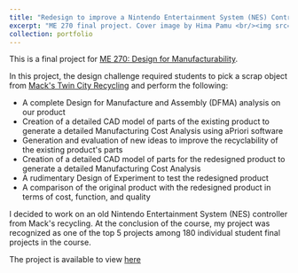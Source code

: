 ```yaml
---
title: "Redesign to improve a Nintendo Entertainment System (NES) Controller"
excerpt: "ME 270 final project. Cover image by Hima Pamu <br/><img src='/images/NES_500300.jpg'>"
collection: portfolio
---
```

This is a final project for <a href="https://courses.illinois.edu/schedule/2019/fall/ME/270">ME 270: Design for Manufacturability</a>.


In this project, the design challenge required students to pick a scrap object from <a href="https://www.macksrecycling.com/">Mack's Twin City Recycling</a> and perform the following:
* A complete Design for Manufacture and Assembly (DFMA) analysis on our product
* Creation of a detailed CAD model of parts of the existing product to generate a detailed Manufacturing Cost Analysis using aPriori software
* Generation and evaluation of new ideas to improve the recyclability of the existing product's parts
* Creation of a detailed CAD model of parts for the redesigned product to generate a detailed Manufacturing Cost Analysis
* A rudimentary Design of Experiment to test the redesigned product
* A comparison of the original product with the redesigned product in terms of cost, function, and quality


I decided to work on an old Nintendo Entertainment System (NES) controller from Mack's recycling. At the conclusion of the course, my project was recognized as one of the top 5 projects among 180 individual student final projects in the course.


The project is available to view <a href="https://illinois.digication.com/me-270-fa19-team-ab7-3_january222020/abet-learning-goals-2-4">here</a>
